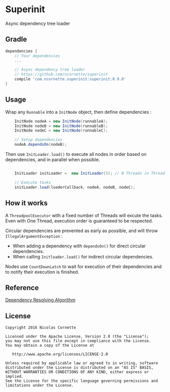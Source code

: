 # Superinit

Async dependency tree loader

## Gradle

```groovy
dependencies {
	// Your dependencies
	...

	// Async dependency tree loader
    // https://github.com/ncornette/superinit
    compile 'com.ncornette.superinit:superinit:0.9.0'
}
```

## Usage

Wrap any `Runnable` into a `InitNode` object, then define dependencies :


```java
    InitNode nodeA = new InitNode(runnableA);
    InitNode nodeB = new InitNode(runnableB);
    InitNode nodeC = new InitNode(runnableC);

    // Setup dependencies
    nodeA.dependsOn(nodeB);

```

Then use `InitLoader.load()` to execute all nodes in order based on dependencies, and in parallel when possible.

```java

    InitLoader initLoader =  new InitLoader(3); // N Threads in Thread pool executor

    // Execute tasks
    initLoader.load(loaderCallback, nodeA, nodeB, nodeC);

```

## How it works
A `ThreadpoolExecutor` with a fixed number of Threads will excute the tasks. Even with One Thread, execution order 
is guaranteed to be respected.

Circular dependencies are prevented as early as possible, and will throw `IllegalArgumentException` :  

 - When adding a dependency with `dependsOn()` for direct circular dependencies.
 - When calling `Initloader.load()` for indirect circular dependencies.

Nodes use `CountDownLatch` to wait for execution of their dependencies and to notify their execution is finished.

## Reference

[Dependency Resolving Algorithm](http://www.electricmonk.nl/docs/dependency_resolving_algorithm/dependency_resolving_algorithm.html)


## License

    Copyright 2016 Nicolas Cornette

    Licensed under the Apache License, Version 2.0 (the "License");
    you may not use this file except in compliance with the License.
    You may obtain a copy of the License at

       http://www.apache.org/licenses/LICENSE-2.0

    Unless required by applicable law or agreed to in writing, software
    distributed under the License is distributed on an "AS IS" BASIS,
    WITHOUT WARRANTIES OR CONDITIONS OF ANY KIND, either express or implied.
    See the License for the specific language governing permissions and
    limitations under the License.
